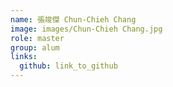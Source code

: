 ```yaml
---
name: 張竣傑 Chun-Chieh Chang 
image: images/Chun-Chieh Chang.jpg 
role: master
group: alum
links:
  github: link_to_github 
---
```


